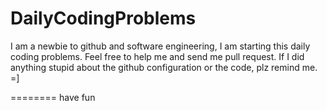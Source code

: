 # DailyCodingProblems

I am a newbie to github and software engineering, I am starting this daily coding problems. Feel free to help me and send me pull request. If I did anything stupid about the github configuration or the code, plz remind me. =]

========
have fun
